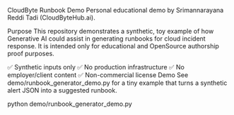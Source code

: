 CloudByte Runbook Demo
Personal educational demo by Srimannarayana Reddi Tadi (CloudByteHub.ai).

Purpose
This repository demonstrates a synthetic, toy example of how Generative AI could assist in generating runbooks for cloud incident response.
It is intended only for educational and OpenSource authorship proof purposes.

✅ Synthetic inputs only
✅ No production infrastructure
✅ No employer/client content
✅ Non-commercial license
Demo
See demo/runbook_generator_demo.py for a tiny example that turns a synthetic alert JSON into a suggested runbook.

python demo/runbook_generator_demo.py